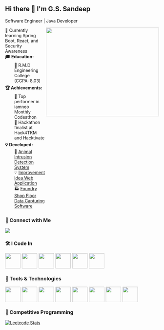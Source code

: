 ## Hi there 👋 I'm G.S. Sandeep

Software Engineer | Java Developer 

<div>
    <img align = "right" width="370" height="290" src="https://i.pinimg.com/originals/47/f0/34/47f0342cec72b800463bf003eac1257e.gif" />
</div>
<div style="display: flex; align-items: flex-start; gap: 20px;">
    <div style="flex: 1;">
        <ul style="list-style: none; padding: 0; margin: 0;">
            <li>🌱 Currently learning Spring Boot, React, and Security Awareness</li>
            <li><strong>🎓 Education:</strong></li>
            <ul style="list-style: none; padding-left: 30px; margin: 5px 0;">
                <li>📌 R.M.D Engineering College (CGPA: 8.03)</li>
            </ul>
            <li><strong>🏆 Achievements:</strong></li>
            <ul style="list-style: none; padding-left: 30px; margin: 5px 0;">
                <li>🥇 Top performer in iamneo Monthly Codeathon</li>
                <li>🏅 Hackathon finalist at Hack4TKM and Hacktivate</li>
            </ul>
            <li><strong>💡 Developed:</strong></li>
            <ul style="list-style: none; padding-left: 30px; margin: 5px 0;">
                <li>🚀 <a href="#">Animal Intrusion Detection System</a></li>
                <li>💡 <a href="#">Improvement Idea Web Application</a></li>
                <li>🏭 <a href="#">Foundry Shop Floor Data Capturing Software</a></li>
            </ul>
        </ul>
    </div>
</div>



### 📱 Connect with Me

[<img src="https://img.shields.io/badge/Macbook-Pro_M1-ED1C24?style=for-the-badge&logo=apple&logoColor=white" />](https://www.linkedin.com/in/g-s-sandeep/)

### 🛠️ I Code In

<div style="display: flex; gap: 5px; align-items: center;">
    <img height="50" width="50" src="https://img.icons8.com/color/48/000000/java-coffee-cup-logo.png" />
    <img height="50" width="50" src="https://img.icons8.com/color/48/000000/python.png" />
    <img height="50" width="50" src="https://img.icons8.com/color/48/000000/javascript.png" />
    <img height="50" width="50" src="https://img.icons8.com/color/48/000000/react-native.png" />
    <img height="50" width="50" src="https://img.icons8.com/color/48/000000/spring-logo.png" />
    <img height="50" width="50" src="https://img.icons8.com/color/48/000000/postgreesql.png" />
</div>

### 🔧 Tools & Technologies

<div style="display: flex; gap: 5px; align-items: center;">
    <img height="50" width="50" src="https://img.icons8.com/color/48/000000/android-studio--v3.png" />
    <img height="50" width="50" src="https://img.icons8.com/color/48/000000/visual-studio-code-2019.png" />
    <img height="50" width="50" src="https://img.icons8.com/color/48/000000/visual-studio.png" />
    <img height="50" width="50" src="https://img.icons8.com/color/48/000000/git.png" />
    <img height="50" width="50" src="https://img.icons8.com/color/48/000000/mysql-logo.png" />
    <img height="50" width="50" src="https://img.icons8.com/color/48/000000/firebase.png" />
    <img height="50" width="50" src="https://img.icons8.com/color/48/000000/postgreesql.png" />
    <img height="50" width="50" src="https://img.icons8.com/color/48/000000/microsoft-sql-server.png" />
</div>

### 🚀 Competitive Programming

[![Leetcode Stats](https://leetcard.jacoblin.cool/Sandeep_G_S?theme=dark&font=Sulphur%20Point&ext=activity)](https://leetcode.com/u/Sandeep_G_S/)

